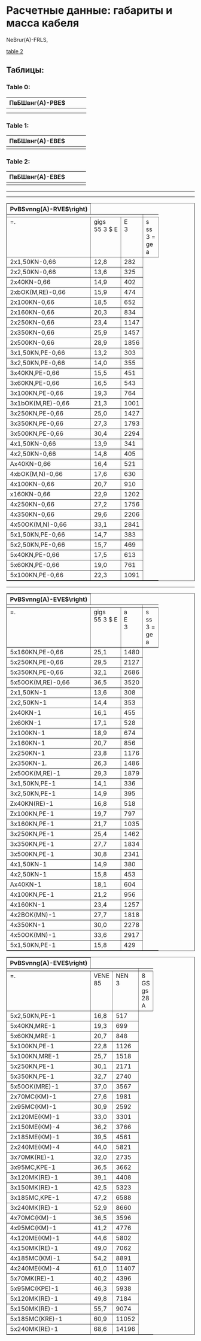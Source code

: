 # Расчетные данные: габариты и масса кабеля

NeBrur(A)-FRLS,

[table 2](#36a1e741-483e-4bc2-b711-6febea344114)

## Таблицы:

### Table 0:
| ПвБШвнг(А)-РВЕ$ |       |        |          |
|------------------|-------|--------|----------|
|                 |       |        |          |
|                  |       |        |          |

### Table 1:
| ПвБШвнг(А)-ЕВЕ$ |       |        |          |
|------------------|-------|--------|----------|
|                  |       |        |          |

### Table 2:
| ПвБШвнг(А)-ЕВЕ$ |       |        |          |
|------------------|-------|--------|----------|
|                  |       |        |          |

---

<table border="1" class="dataframe">
<style>th { text-align: right } td { vertical-align: top }</style>
<thead><tr><th>PvBSvnng(A)-RVE$\right)</th></tr></thead>
<tbody>
<tr><td colspan="3"></td><td colspan="1" style="display:none">PvBSvnng(A)-RVE$\right)</td><td colspan="1" style="display:none">PvBSvnng(A)-RVE$\right)</td></tr>
<tr><td>=.</td><td>gigs<br/>55 3 $ E</td><td>E<br/>3</td><td>s<br/>ss<br/>3 =<br/>ge<br/>a</td></tr>
<tr><td>2x1,50KN-0,66</td><td>12,8</td><td>282</td></tr>
<tr><td>2x2,50KN-0,66</td><td>13,6</td><td>325</td></tr>
<tr><td>2x40KN-0,66</td><td>14,9</td><td>402</td></tr>
<tr><td>2xbOK(M,RE)-0,66</td><td>15,9</td><td>474</td></tr>
<tr><td>2x100KN-0,66</td><td>18,5</td><td>652</td></tr>
<tr><td>2x160KN-0,66</td><td>20,3</td><td>834</td></tr>
<tr><td>2x250KN-0,66</td><td>23,4</td><td>1147</td></tr>
<tr><td>2x350KN-0,66</td><td>25,9</td><td>1457</td></tr>
<tr><td>2x500KN-0,66</td><td>28,9</td><td>1856</td></tr>
<tr><td>3x1,50KN,PE-0,66</td><td>13,2</td><td>303</td></tr>
<tr><td>3x2,50KN,PE-0,66</td><td>14,0</td><td>355</td></tr>
<tr><td>3x40KN,PE-0,66</td><td>15,5</td><td>451</td></tr>
<tr><td>3x60KN,PE-0,66</td><td>16,5</td><td>543</td></tr>
<tr><td>3x100KN,PE-0,66</td><td>19,3</td><td>764</td></tr>
<tr><td>3x1bOK(M,RE)-0,66</td><td>21,3</td><td>1001</td></tr>
<tr><td>3x250KN,PE-0,66</td><td>25,0</td><td>1427</td></tr>
<tr><td>3x350KN,PE-0,66</td><td>27,3</td><td>1793</td></tr>
<tr><td>3x500KN,PE-0,66</td><td>30,4</td><td>2294</td></tr>
<tr><td>4x1,50KN-0,66</td><td>13,9</td><td>341</td></tr>
<tr><td>4x2,50KN-0,66</td><td>14,8</td><td>405</td></tr>
<tr><td>Ax40KN-0,66</td><td>16,4</td><td>521</td></tr>
<tr><td>4xbOK(M,N)-0,66</td><td>17,6</td><td>630</td></tr>
<tr><td>4x100KN-0,66</td><td>20,7</td><td>910</td></tr>
<tr><td>x160KN-0,66</td><td>22,9</td><td>1202</td></tr>
<tr><td>4x250KN-0,66</td><td>27,2</td><td>1756</td></tr>
<tr><td>4x350KN-0,66</td><td>29,6</td><td>2206</td></tr>
<tr><td>4x50OK(M,N)-0,66</td><td>33,1</td><td>2841</td></tr>
<tr><td>5x1,50KN,PE-0,66</td><td>14,7</td><td>383</td></tr>
<tr><td>5x2,50KN,PE-0,66</td><td>15,7</td><td>469</td></tr>
<tr><td>5x40KN,PE-0,66</td><td>17,5</td><td>613</td></tr>
<tr><td>5x60KN,PE-0,66</td><td>19,0</td><td>761</td></tr>
<tr><td>5x100KN,PE-0,66</td><td>22,3</td><td>1091</td></tr>
</tbody>

---
<table border="1" class="dataframe">
<style>th { text-align: right } td { vertical-align: top }</style>
<thead><tr><th>PvBSvnng(A)-EVE$\right)</th></tr></thead>
<tbody>
<tr><td colspan="3"></td><td colspan="1" style="display:none">PvBSvnng(A)-EVE$\right)</td><td colspan="1" style="display:none">PvBSvnng(A)-EVE$\right)</td></tr>
<tr><td>=.</td><td>gigs<br/>55 3 $ E</td><td>a<br/>E<br/>3</td><td>s<br/>ss<br/>3 =<br/>ge<br/>a</td></tr>
<tr><td>5x160KN,PE-0,66</td><td>25,1</td><td>1480</td></tr>
<tr><td>5x250KN,PE-0,66</td><td>29,5</td><td>2127</td></tr>
<tr><td>5x350KN,PE-0,66</td><td>32,1</td><td>2686</td></tr>
<tr><td>5x50OK(M,RE)-0,66</td><td>36,5</td><td>3520</td></tr>
<tr><td>2x1,50KN-1</td><td>13,6</td><td>308</td></tr>
<tr><td>2x2,50KN-1</td><td>14,4</td><td>353</td></tr>
<tr><td>2x40KN-1</td><td>16,1</td><td>455</td></tr>
<tr><td>2x60KN-1</td><td>17,1</td><td>528</td></tr>
<tr><td>2x100KN-1</td><td>18,9</td><td>674</td></tr>
<tr><td>2x160KN-1</td><td>20,7</td><td>856</td></tr>
<tr><td>2x250KN-1</td><td>23,8</td><td>1176</td></tr>
<tr><td>2x350KN-1.</td><td>26,3</td><td>1486</td></tr>
<tr><td>2x50OK(M,RE)-1</td><td>29,3</td><td>1879</td></tr>
<tr><td>3x1,50KN,PE-1</td><td>14,1</td><td>336</td></tr>
<tr><td>3x2,50KN,PE-1</td><td>14,9</td><td>395</td></tr>
<tr><td>Zx40KN(RE)-1</td><td>16,8</td><td>518</td></tr>
<tr><td>Zx100KN,PE-1</td><td>19,7</td><td>797</td></tr>
<tr><td>3x160KN,PE-1</td><td>21,7</td><td>1035</td></tr>
<tr><td>3x250KN,PE-1</td><td>25,4</td><td>1462</td></tr>
<tr><td>3x350KN,PE-1</td><td>27,7</td><td>1834</td></tr>
<tr><td>3x500KN,PE-1</td><td>30,8</td><td>2341</td></tr>
<tr><td>4x1,50KN-1</td><td>14,9</td><td>380</td></tr>
<tr><td>4x2,50KN-1</td><td>15,8</td><td>453</td></tr>
<tr><td>Ax40KN-1</td><td>18,1</td><td>604</td></tr>
<tr><td>4x100KN,PE-1</td><td>21,2</td><td>956</td></tr>
<tr><td>4x160KN-1</td><td>23,4</td><td>1257</td></tr>
<tr><td>4x2BOK(MN)-1</td><td>27,7</td><td>1818</td></tr>
<tr><td>4x350KN-1</td><td>30,0</td><td>2278</td></tr>
<tr><td>4x50OK(MN)-1</td><td>33,6</td><td>2917</td></tr>
<tr><td>5x1,50KN,PE-1</td><td>15,8</td><td>429</td></tr>
</tbody>

---
<table border="1" class="dataframe">
<style>th { text-align: right } td { vertical-align: top }</style>
<thead><tr><th>PvBSvnng(A)-EVE$\right)</th></tr></thead>
<tbody>
<tr><td colspan="3"></td><td colspan="1" style="display:none">PvBSvnng(A)-EVE$\right)</td><td colspan="1" style="display:none">PvBSvnng(A)-EVE$\right)</td></tr>
<tr><td>=.</td><td>VENE<br/>85</td><td>NEN<br/>3</td><td>8<br/>GS<br/>gs<br/>28<br/>A</td></tr>
<tr><td>5x2,50KN,PE-1</td><td>16,8</td><td>517</td></tr>
<tr><td>5x40KN,MRE-1</td><td>19,3</td><td>699</td></tr>
<tr><td>5x60KN,MRE-1</td><td>20,7</td><td>848</td></tr>
<tr><td>5x100KN,PE-1</td><td>22,8</td><td>1126</td></tr>
<tr><td>5x100KN,MRE-1</td><td>25,7</td><td>1518</td></tr>
<tr><td>5x250KN,PE-1</td><td>30,1</td><td>2171</td></tr>
<tr><td>5x350KN,PE-1</td><td>32,7</td><td>2740</td></tr>
<tr><td>5x50OK(MRE)-1</td><td>37,0</td><td>3567</td></tr>
<tr><td>2x70MC(KM)-1</td><td>27,6</td><td>1981</td></tr>
<tr><td>2x95MC(KM)-1</td><td>30,9</td><td>2592</td></tr>
<tr><td>2x120ME(KM)-1</td><td>33,0</td><td>3301</td></tr>
<tr><td>2x150ME(KM)-4</td><td>36,2</td><td>3766</td></tr>
<tr><td>2x185ME(KM)-1</td><td>39,5</td><td>4561</td></tr>
<tr><td>2x240ME(KM)-4</td><td>44,0</td><td>5821</td></tr>
<tr><td>3x70MK(RE)-1</td><td>32,0</td><td>2735</td></tr>
<tr><td>3x95MC,KPE-1</td><td>36,5</td><td>3662</td></tr>
<tr><td>3x120MK(RE)-1</td><td>39,1</td><td>4408</td></tr>
<tr><td>3x150MK(RE)-1</td><td>42,5</td><td>5323</td></tr>
<tr><td>3x185MC,KPE-1</td><td>47,2</td><td>6588</td></tr>
<tr><td>3x240MK(RE)-1</td><td>52,9</td><td>8660</td></tr>
<tr><td>4x70MC(KM)-1</td><td>36,5</td><td>3596</td></tr>
<tr><td>4x95MC(KM)-1</td><td>41,2</td><td>4776</td></tr>
<tr><td>4x120ME(KM)-1</td><td>44,6</td><td>5802</td></tr>
<tr><td>4x150MK(RE)-1</td><td>49,0</td><td>7062</td></tr>
<tr><td>4x185MC(KM)-1</td><td>54,2</td><td>8891</td></tr>
<tr><td>4x240ME(KM)-4</td><td>61,0</td><td>11407</td></tr>
<tr><td>5x70MK(RE)-1</td><td>40,2</td><td>4396</td></tr>
<tr><td>5x95MC(KPE)-1</td><td>46,3</td><td>5938</td></tr>
<tr><td>5x120MK(RE)-1</td><td>49,8</td><td>7184</td></tr>
<tr><td>5x150MK(RE)-1</td><td>55,7</td><td>9074</td></tr>
<tr><td>5x185MC(KRE)-1</td><td>60,9</td><td>11052</td></tr>
<tr><td>5x240MK(RE)-1</td><td>68,6</td><td>14196</td></tr>